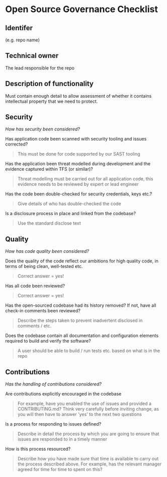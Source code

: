# Open Source Governance Checklist

## Identifer

(e.g. repo name)

## Technical owner

The lead responsible for the repo

## Description of functionality

Must contain enough detail to allow assessment of whether it contains intellectual property that we need to protect.

## Security

*How has security been considered?*

Has application code been scanned with security tooling and issues corrected?
> This must be done for code supported by our SAST tooling

Has the application been threat modelled during development and the evidence captured within TFS (or similar)?
> Threat modelling must be carried out for all application code, this evidence needs to be reviewed by expert or lead engineer

Has the code been double-checked for security credentials, keys etc.?
> Give details of who has double-checked the code

Is a disclosure process in place and linked from the codebase?
> Use the standard disclose text

## Quality

*How has code quality been considered?*

Does the quality of the code reflect our ambitions for high quality code, in terms of being clean, well-tested etc.
> Correct answer = yes!

Has all code been reviewed?
> Correct answer = yes!

Has the open-sourced codebase had its history removed?  If not, have all check-in comments been reviewed?
> Describe the steps taken to prevent inadvertent disclosed in comments / etc.

Does the codebase contain all documentation and configuration elements required to build and verify the software?
> A user should be able to build / run tests etc. based on what is in the repo

## Contributions

*Has the handling of contributions considered?*

Are contributions explicitly encouraged in the codebase
> For example, have you enabled the use of issues and provided a CONTRIBUTING.md?
> Think very carefully before inviting change, as you will then have to answer 'yes' to the next two questions

Is a process for responding to issues defined?
> Describe in detail the process by which you are going to ensure that issues are responded to in a timely manner

How is this process resourced?
> Describe how you have made sure that time is available to carry out the process described above.  For example, has the relevant manager agreed for time for time to spent on this?
